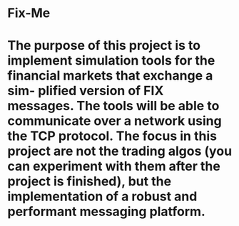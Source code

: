 # Fix-Me

# The purpose of this project is to implement simulation tools for the financial markets that exchange a sim- plified version of FIX messages. The tools will be able to communicate over a network using the TCP protocol. The focus in this project are not the trading algos (you can experiment with them after the project is finished), but the implementation of a robust and performant messaging platform.
